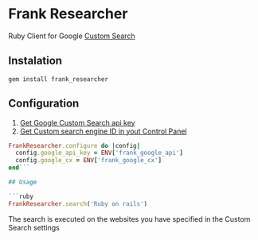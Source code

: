 # Frank Researcher
Ruby Client for Google [Custom Search](https://developers.google.com/custom-search/)

## Instalation

`gem install frank_researcher`


## Configuration


1. [Get Google Custom Search api key](https://developers.google.com/custom-search/json-api/v1/introduction#identify_your_application_to_google_with_api_key)
2. [Get Custom search engine ID in yout Control Panel](https://cse.google.com/all)

```ruby
FrankResearcher.configure do |config|
  config.google_api_key = ENV['frank_google_api']
  config.google_cx = ENV['frank_google_cx']
end```

## Usage

```ruby
FrankResearcher.search('Ruby on rails')
```

The search is executed on the websites you have specified in the Custom Search settings

